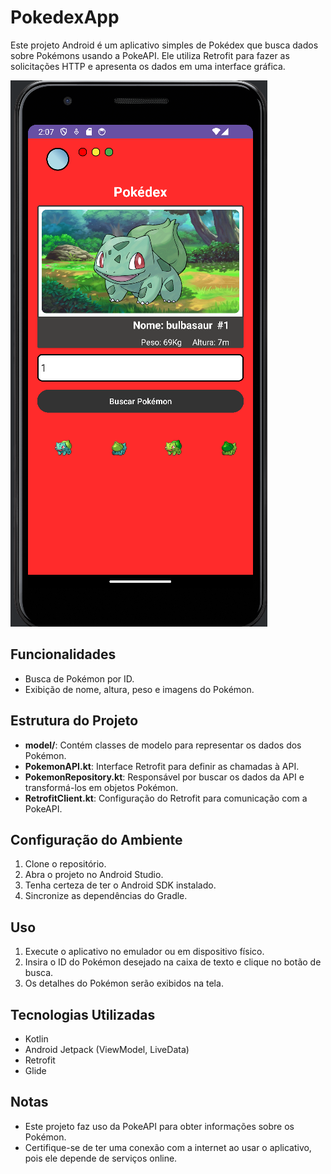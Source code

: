 # PokedexApp

Este projeto Android é um aplicativo simples de Pokédex que busca dados sobre Pokémons usando a PokeAPI. Ele utiliza Retrofit para fazer as solicitações HTTP e apresenta os dados em uma interface gráfica.


![Imagem do App](https://github.com/IgorKoppen/pokedexAndroid/blob/main/imagensDoProjeto/imagem%20do%20app.png)


## Funcionalidades

- Busca de Pokémon por ID.
- Exibição de nome, altura, peso e imagens do Pokémon.

## Estrutura do Projeto

- **model/**: Contém classes de modelo para representar os dados dos Pokémon.
- **PokemonAPI.kt**: Interface Retrofit para definir as chamadas à API.
- **PokemonRepository.kt**: Responsável por buscar os dados da API e transformá-los em objetos Pokémon.
- **RetrofitClient.kt**: Configuração do Retrofit para comunicação com a PokeAPI.

## Configuração do Ambiente

1. Clone o repositório.
2. Abra o projeto no Android Studio.
3. Tenha certeza de ter o Android SDK instalado.
4. Sincronize as dependências do Gradle.

## Uso

1. Execute o aplicativo no emulador ou em dispositivo físico.
2. Insira o ID do Pokémon desejado na caixa de texto e clique no botão de busca.
3. Os detalhes do Pokémon serão exibidos na tela.

## Tecnologias Utilizadas

- Kotlin
- Android Jetpack (ViewModel, LiveData)
- Retrofit
- Glide

## Notas

- Este projeto faz uso da PokeAPI para obter informações sobre os Pokémon.
- Certifique-se de ter uma conexão com a internet ao usar o aplicativo, pois ele depende de serviços online.
